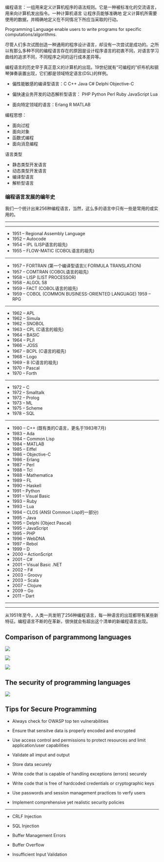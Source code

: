 编程语言：一组用来定义计算机程序的语法规则。它是一种被标准化的交流语言，用来向计算机发出指令。一种计算机语言 让程序员能够准确地 定义计算机所需要使用的数据，并精确地定义在不同情况下所应当采取的行动。

Programming  Language enable users to write programs for specific computations/algorithms.

尽管人们多次试图创造一种通用的程序设计语言，却没有一次尝试是成功的。之所以有那么多种不同的编程语言存在的原因是设计程序语言的初衷不同，对语言学习曲线的追求不同，不同程序之间的运行成本差异等。

编程语言的历史早于真正意义的计算机的出现。19世纪就有“可编程的”织布机和钢琴弹奏装置出现，它们都是领域特定语言(DSL)的样例。

* 偏性能敏感的编译型语言：C C++ Java C# Delphi Objective-C

* 偏快速业务开发的动态解析型语言： PHP Python Perl Ruby JavaScript Lua

* 面向特定领域的语言：Erlang R MATLAB

编程思想：
* 面向过程
* 面向对象
* 函数式编程
* 面向消息编程

语言类型
* 静态类型开发语言
* 动态类型开发语言
* 编译型语言
* 解析型语言

### 编程语言发展的编年史

我们一个统计出来256种编程语言，当然，这么多的语言中只有一些是常用的或实用的。

---

---

* 1951 – Regional Assembly Language
* 1952 – Autocode
* 1954 – IPL (LISP语言的祖先)
* 1955 – FLOW-MATIC (COBOL语言的祖先)
---
* 1957 – FORTRAN (第一个编译型语言)( FORMULA TRANSLATION)
* 1957 – COMTRAN (COBOL语言的祖先)
* 1958 – LISP (LIST PROCESSOR)
* 1958 – ALGOL 58
* 1959 – FACT (COBOL语言的祖先)
* 1959 – COBOL (COMMON BUSINESS-ORIENTED LANGUAGE) 1959 – RPG
---
* 1962 – APL
* 1962 – Simula
* 1962 – SNOBOL
* 1963 – CPL (C语言的祖先)
* 1964 – BASIC
* 1964 – PL/I
* 1966 – JOSS
* 1967 – BCPL (C语言的祖先)
* 1968 – Logo
* 1969 – B (C语言的祖先) 
* 1970 – Pascal 
* 1970 – Forth
---
* 1972 – C
* 1972 – Smalltalk
* 1972 – Prolog
* 1973 – ML
* 1975 – Scheme
* 1978 – SQL
---
* 1980 – C++ (既有类的C语言，更名于1983年7月)
* 1983 – Ada
* 1984 – Common Lisp
* 1984 – MATLAB
* 1985 – Eiffel
* 1986 – Objective-C
* 1986 – Erlang
* 1987 – Perl
* 1988 – Tcl
* 1988 – Mathematica
* 1989 – FL
* 1990 – Haskell
* 1991 – Python
* 1991 – Visual Basic
* 1993 – Ruby
* 1993 – Lua
* 1994 – CLOS (ANSI Common Lisp的一部分)
* 1995 – Java
* 1995 – Delphi (Object Pascal)
* 1995 – JavaScript
* 1995 – PHP
* 1996 – WebDNA
* 1997 – Rebol
* 1999 – D
* 2000 – ActionScript
* 2001 – C#
* 2001 – Visual Basic .NET
* 2002 – F#
* 2003 – Groovy
* 2003 – Scala
* 2007 – Clojure
* 2009 – Go
* 2011 – Dart

---

---

从1951年至今，人类一共发明了256种编程语言，每一种语言的出现都带有某些新特征。编程语言不断的在革新，很快就会有超出这个清单的新编程语言出现。

## Comparison of pargrammong languages

![](assets/comparsion-languages-1.png)

![](assets/comparison-laguages-2.png)

![](assets/comparison-languages-3.png)

## The security of programming languages

![](assets/secure-of-programming-languages.png)

## Tips for Secure Programming

* Always check for OWASP top ten vulnerabilities

* Ensure that sensitve data is properly encoded and encrypted

* Use access control and permissions to protect resources and limit application/user capabilities

* Validate all imput and output

* Store data securely

* Write code that is capable of handling exceptions (errors) securely

* Write code that is free of hardcoded credentials or cryptographic keys

* Use passwords and session management practices to verfy users

* Implement comprehensive yet realistic security policies

---
* CRLF Injection

* SQL Injection

* Buffer Management Errors

* Buffer Overflow

* Insufficient Input Validation



